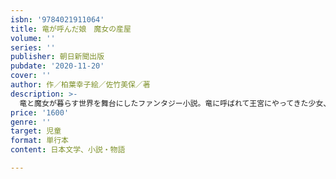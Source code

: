 ```yaml
---
isbn: '9784021911064'
title: 竜が呼んだ娘　魔女の産屋
volume: ''
series: ''
publisher: 朝日新聞出版
pubdate: '2020-11-20'
cover: ''
author: 作／柏葉幸子絵／佐竹美保／著
description: >-
  竜と魔女が暮らす世界を舞台にしたファンタジー小説。竜に呼ばれて王宮にやってきた少女、ミアが、様々な事件に巻き込まれる。・小学館児童出版文化賞、野間児童文芸賞など数々の賞を受賞している、人気児童作家によるシリーズ新刊。・挿絵は『魔女の宅急便』（３～６巻、福音館書店）、「旅人」シリーズ（偕成社）などを担当している、人気挿絵作家の佐竹美保さん。・朝日小学生新聞の人気連載作品。シリーズ第３作目。
price: '1600'
genre: ''
target: 児童
format: 単行本
content: 日本文学、小説・物語

---
```

